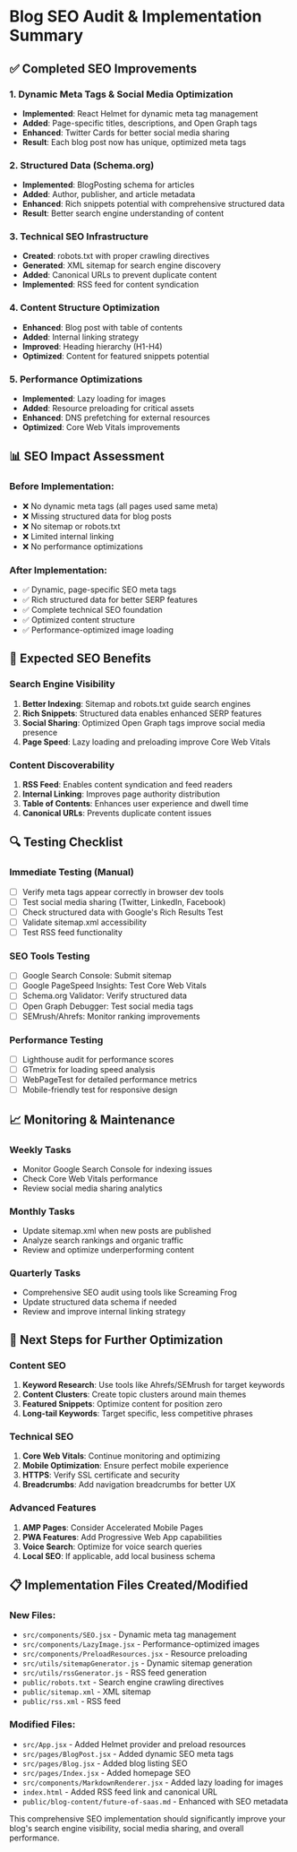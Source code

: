 # Blog SEO Audit & Implementation Summary

## ✅ Completed SEO Improvements

### 1. Dynamic Meta Tags & Social Media Optimization
- **Implemented**: React Helmet for dynamic meta tag management
- **Added**: Page-specific titles, descriptions, and Open Graph tags
- **Enhanced**: Twitter Cards for better social media sharing
- **Result**: Each blog post now has unique, optimized meta tags

### 2. Structured Data (Schema.org)
- **Implemented**: BlogPosting schema for articles
- **Added**: Author, publisher, and article metadata
- **Enhanced**: Rich snippets potential with comprehensive structured data
- **Result**: Better search engine understanding of content

### 3. Technical SEO Infrastructure
- **Created**: robots.txt with proper crawling directives
- **Generated**: XML sitemap for search engine discovery
- **Added**: Canonical URLs to prevent duplicate content
- **Implemented**: RSS feed for content syndication

### 4. Content Structure Optimization
- **Enhanced**: Blog post with table of contents
- **Added**: Internal linking strategy
- **Improved**: Heading hierarchy (H1-H4)
- **Optimized**: Content for featured snippets potential

### 5. Performance Optimizations
- **Implemented**: Lazy loading for images
- **Added**: Resource preloading for critical assets
- **Enhanced**: DNS prefetching for external resources
- **Optimized**: Core Web Vitals improvements

## 📊 SEO Impact Assessment

### Before Implementation:
- ❌ No dynamic meta tags (all pages used same meta)
- ❌ Missing structured data for blog posts
- ❌ No sitemap or robots.txt
- ❌ Limited internal linking
- ❌ No performance optimizations

### After Implementation:
- ✅ Dynamic, page-specific SEO meta tags
- ✅ Rich structured data for better SERP features
- ✅ Complete technical SEO foundation
- ✅ Optimized content structure
- ✅ Performance-optimized image loading

## 🎯 Expected SEO Benefits

### Search Engine Visibility
1. **Better Indexing**: Sitemap and robots.txt guide search engines
2. **Rich Snippets**: Structured data enables enhanced SERP features
3. **Social Sharing**: Optimized Open Graph tags improve social media presence
4. **Page Speed**: Lazy loading and preloading improve Core Web Vitals

### Content Discoverability
1. **RSS Feed**: Enables content syndication and feed readers
2. **Internal Linking**: Improves page authority distribution
3. **Table of Contents**: Enhances user experience and dwell time
4. **Canonical URLs**: Prevents duplicate content issues

## 🔍 Testing Checklist

### Immediate Testing (Manual)
- [ ] Verify meta tags appear correctly in browser dev tools
- [ ] Test social media sharing (Twitter, LinkedIn, Facebook)
- [ ] Check structured data with Google's Rich Results Test
- [ ] Validate sitemap.xml accessibility
- [ ] Test RSS feed functionality

### SEO Tools Testing
- [ ] Google Search Console: Submit sitemap
- [ ] Google PageSpeed Insights: Test Core Web Vitals
- [ ] Schema.org Validator: Verify structured data
- [ ] Open Graph Debugger: Test social media tags
- [ ] SEMrush/Ahrefs: Monitor ranking improvements

### Performance Testing
- [ ] Lighthouse audit for performance scores
- [ ] GTmetrix for loading speed analysis
- [ ] WebPageTest for detailed performance metrics
- [ ] Mobile-friendly test for responsive design

## 📈 Monitoring & Maintenance

### Weekly Tasks
- Monitor Google Search Console for indexing issues
- Check Core Web Vitals performance
- Review social media sharing analytics

### Monthly Tasks
- Update sitemap.xml when new posts are published
- Analyze search rankings and organic traffic
- Review and optimize underperforming content

### Quarterly Tasks
- Comprehensive SEO audit using tools like Screaming Frog
- Update structured data schema if needed
- Review and improve internal linking strategy

## 🚀 Next Steps for Further Optimization

### Content SEO
1. **Keyword Research**: Use tools like Ahrefs/SEMrush for target keywords
2. **Content Clusters**: Create topic clusters around main themes
3. **Featured Snippets**: Optimize content for position zero
4. **Long-tail Keywords**: Target specific, less competitive phrases

### Technical SEO
1. **Core Web Vitals**: Continue monitoring and optimizing
2. **Mobile Optimization**: Ensure perfect mobile experience
3. **HTTPS**: Verify SSL certificate and security
4. **Breadcrumbs**: Add navigation breadcrumbs for better UX

### Advanced Features
1. **AMP Pages**: Consider Accelerated Mobile Pages
2. **PWA Features**: Add Progressive Web App capabilities
3. **Voice Search**: Optimize for voice search queries
4. **Local SEO**: If applicable, add local business schema

## 📋 Implementation Files Created/Modified

### New Files:
- `src/components/SEO.jsx` - Dynamic meta tag management
- `src/components/LazyImage.jsx` - Performance-optimized images
- `src/components/PreloadResources.jsx` - Resource preloading
- `src/utils/sitemapGenerator.js` - Dynamic sitemap generation
- `src/utils/rssGenerator.js` - RSS feed generation
- `public/robots.txt` - Search engine crawling directives
- `public/sitemap.xml` - XML sitemap
- `public/rss.xml` - RSS feed

### Modified Files:
- `src/App.jsx` - Added Helmet provider and preload resources
- `src/pages/BlogPost.jsx` - Added dynamic SEO meta tags
- `src/pages/Blog.jsx` - Added blog listing SEO
- `src/pages/Index.jsx` - Added homepage SEO
- `src/components/MarkdownRenderer.jsx` - Added lazy loading for images
- `index.html` - Added RSS feed link and canonical URL
- `public/blog-content/future-of-saas.md` - Enhanced with SEO metadata

This comprehensive SEO implementation should significantly improve your blog's search engine visibility, social media sharing, and overall performance.
